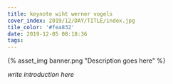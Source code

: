 ```yaml
---
title: keynote wiht werner vogels
cover_index: 2019/12/DAY/TITLE/index.jpg
tile_color: '#fea832'
date: 2019-12-05 08:18:36
tags:
---
```

{% asset_img banner.png "Description goes here" %}

_write introduction here_
